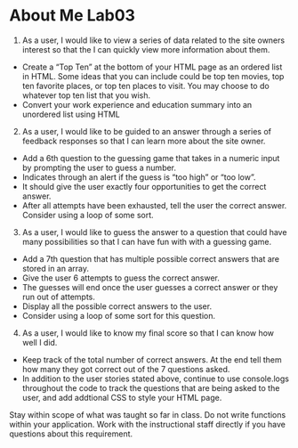 # About Me Lab03
1. As a user, I would like to view a series of data related to the site owners interest so that the I can quickly view more information about them.
- Create a “Top Ten” at the bottom of your HTML page as an ordered list in HTML. Some ideas that you can include could be top ten movies, top ten favorite places, or top ten places to visit. You may choose to do whatever top ten list that you wish.
- Convert your work experience and education summary into an unordered list using HTML
2. As a user, I would like to be guided to an answer through a series of feedback responses so that I can learn more about the site owner.
- Add a 6th question to the guessing game that takes in a numeric input by prompting the user to guess a number.
- Indicates through an alert if the guess is “too high” or “too low”.
- It should give the user exactly four opportunities to get the correct answer.
- After all attempts have been exhausted, tell the user the correct answer. Consider using a loop of some sort.
3. As a user, I would like to guess the answer to a question that could have many possibilities so that I can have fun with with a guessing game.
- Add a 7th question that has multiple possible correct answers that are stored in an array.
- Give the user 6 attempts to guess the correct answer.
- The guesses will end once the user guesses a correct answer or they run out of attempts.
- Display all the possible correct answers to the user.
- Consider using a loop of some sort for this question.
4.  As a user, I would like to know my final score so that I can know how well I did.
- Keep track of the total number of correct answers. At the end tell them how many they got correct out of the 7 questions asked.
- In addition to the user stories stated above, continue to use console.logs throughout the code to track the questions that are being asked to the user, and add addtional CSS to style your HTML page.

Stay within scope of what was taught so far in class. Do not write functions within your application. Work with the instructional staff directly if you have questions about this requirement.